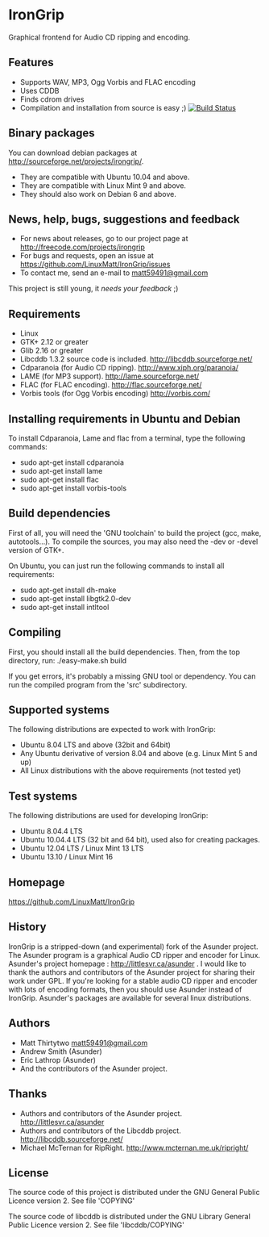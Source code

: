 IronGrip
========
Graphical frontend for Audio CD ripping and encoding.

Features
--------
- Supports WAV, MP3, Ogg Vorbis and FLAC encoding
- Uses CDDB
- Finds cdrom drives
- Compilation and installation from source is easy ;)
[![Build Status](https://travis-ci.org/LinuxMatt/IronGrip.png?branch=master)](https://travis-ci.org/LinuxMatt/IronGrip)

Binary packages
---------------
You can download debian packages at http://sourceforge.net/projects/irongrip/.
- They are compatible with Ubuntu 10.04 and above.
- They are compatible with Linux Mint 9 and above.
- They should also work on Debian 6 and above.

News, help, bugs, suggestions and feedback
------------------------------------------
- For news about releases, go to our project page at http://freecode.com/projects/irongrip
- For bugs and requests, open an issue at https://github.com/LinuxMatt/IronGrip/issues
- To contact me, send an e-mail to <matt59491@gmail.com>

This project is still young, it *needs your feedback* ;)

Requirements
------------
- Linux
- GTK+ 2.12 or greater
- Glib 2.16 or greater
- Libcddb 1.3.2 source code is included.
  http://libcddb.sourceforge.net/
- Cdparanoia (for Audio CD ripping).
  http://www.xiph.org/paranoia/
- LAME (for MP3 support).
  http://lame.sourceforge.net/
- FLAC (for FLAC encoding).
  http://flac.sourceforge.net/
- Vorbis tools (for Ogg Vorbis encoding)
  http://vorbis.com/

Installing requirements in Ubuntu and Debian
--------------------------------------------
To install Cdparanoia, Lame and flac from a terminal, type the following commands:
- sudo apt-get install cdparanoia
- sudo apt-get install lame
- sudo apt-get install flac
- sudo apt-get install vorbis-tools

Build dependencies
------------------
First of all, you will need the 'GNU toolchain' to build the project (gcc, make, autotools...).
To compile the sources, you may also need the -dev or -devel version of GTK+.

On Ubuntu, you can just run the following commands to install all requirements:
- sudo apt-get install dh-make
- sudo apt-get install libgtk2.0-dev
- sudo apt-get install intltool

Compiling
---------
First, you should install all the build dependencies.
Then, from the top directory, run:
./easy-make.sh build

If you get errors, it's probably a missing GNU tool or dependency.
You can run the compiled program from the 'src' subdirectory.

Supported systems
-----------------
The following distributions are expected to work with IronGrip:
- Ubuntu 8.04 LTS and above (32bit and 64bit)
- Any Ubuntu derivative of version 8.04 and above (e.g. Linux Mint 5 and up)
- All Linux distributions with the above requirements (not tested yet)

Test systems
------------
The following distributions are used for developing IronGrip:
- Ubuntu 8.04.4 LTS
- Ubuntu 10.04.4 LTS (32 bit and 64 bit), used also for creating packages.
- Ubuntu 12.04 LTS / Linux Mint 13 LTS
- Ubuntu 13.10 / Linux Mint 16

Homepage
--------
https://github.com/LinuxMatt/IronGrip

History
-------
IronGrip is a stripped-down (and experimental) fork of the Asunder project.
The Asunder program is a graphical Audio CD ripper and encoder for Linux.
Asunder's project homepage : http://littlesvr.ca/asunder .
I would like to thank the authors and contributors of the Asunder project for sharing their work under GPL.
If you're looking for a stable audio CD ripper and encoder with lots of encoding formats, then you should use Asunder instead of IronGrip.
Asunder's packages are available for several linux distributions.

Authors
-------
- Matt Thirtytwo <matt59491@gmail.com>
- Andrew Smith (Asunder)
- Eric Lathrop (Asunder)
- And the contributors of the Asunder project.

Thanks
------
- Authors and contributors of the Asunder project. http://littlesvr.ca/asunder
- Authors and contributors of the Libcddb project. http://libcddb.sourceforge.net/
- Michael McTernan for RipRight. http://www.mcternan.me.uk/ripright/

License
-------
The source code of this project is distributed under the GNU General Public Licence version 2.
See file 'COPYING'

The source code of libcddb is distributed under the GNU Library General Public Licence version 2.
See file 'libcddb/COPYING'

